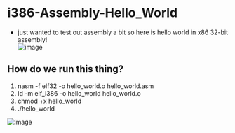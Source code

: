 # i386-Assembly-Hello_World

- just wanted to test out assembly a bit so here is hello world in x86 32-bit assembly!\
![image](https://user-images.githubusercontent.com/86436966/136079222-5a750c3c-81f9-4ab6-ac87-46ca9577cad8.png)

## How do we run this thing?
1. nasm -f elf32 -o hello_world.o hello_world.asm
2. ld -m elf_i386 -o hello_world hello_world.o
3. chmod +x hello_world
4. ./hello_world

  ![image](https://user-images.githubusercontent.com/86436966/136079123-12bc5253-eb15-4e11-9798-af0983374b5b.png)
